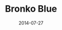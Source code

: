 ---
layout: showcase
title: "Bronko Blue"
newgrounds: https://www.newgrounds.com/portal/view/644217
website: http://bronko.bytecombo.com
date: "2014-07-27"
---